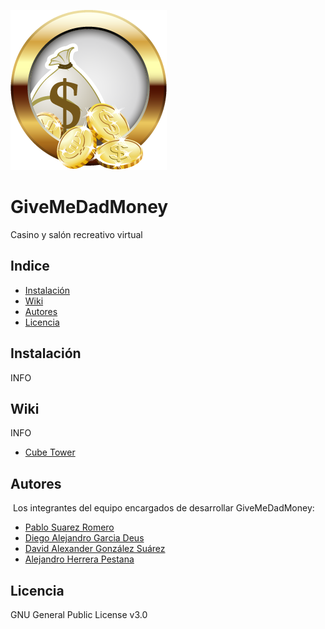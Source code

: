 ![GiveMeDadMoney](https://github.com/dam-dad/GiveMeDadMoney/blob/developing/src/main/resources/images/Menu/icono.png)
# GiveMeDadMoney 

Casino y salón recreativo virtual

## Indice 

- [Instalación](#instalación)
- [Wiki](#wiki)
- [Autores](#autores)
- [Licencia](#licencia)


## Instalación

INFO

## Wiki

INFO
- [Cube Tower](https://github.com/dam-dad/GiveMeDadMoney/wiki/Cube-Tower)

## Autores

​		Los integrantes del equipo encargados de desarrollar GiveMeDadMoney:

- [Pablo Suarez Romero](https://github.com/PabloSR06)
- [Diego Alejandro Garcia Deus](https://github.com/Diego04012002)
- [David Alexander González Suárez](https://github.com/dalextf)
- [Alejandro Herrera Pestana](https://github.com/AlejandroHP96)

## Licencia

GNU General Public License v3.0
